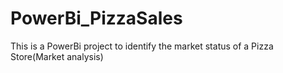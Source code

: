 # PowerBi_PizzaSales
This is a PowerBi project to identify the market status of a Pizza Store(Market analysis)
